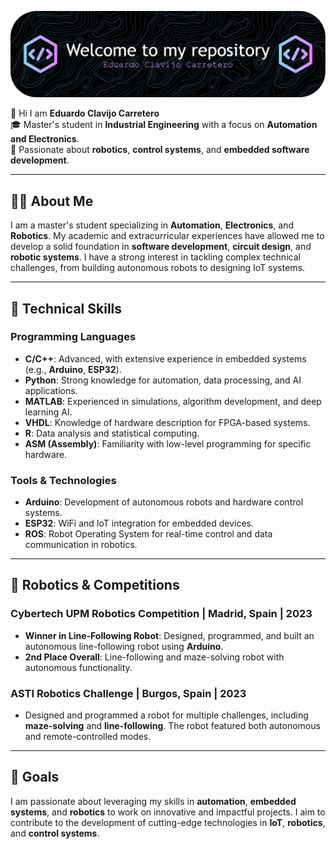 
![Banner del GitHub de Eduardo Clavijo Carretero](github-header-image.png)

👋 Hi I am **Eduardo Clavijo Carretero**  
🎓 Master's student in **Industrial Engineering** with a focus on **Automation and Electronics**.  
🚀 Passionate about **robotics**, **control systems**, and **embedded software development**. 

---

## 👨‍💻 About Me
I am a master's student specializing in **Automation**, **Electronics**, and **Robotics**. My academic and extracurricular experiences have allowed me to develop a solid foundation in **software development**, **circuit design**, and **robotic systems**. I have a strong interest in tackling complex technical challenges, from building autonomous robots to designing IoT systems.

---

## 🔧 Technical Skills

### Programming Languages
- **C/C++**: Advanced, with extensive experience in embedded systems (e.g., **Arduino**, **ESP32**).
- **Python**: Strong knowledge for automation, data processing, and AI applications.
- **MATLAB**: Experienced in simulations, algorithm development, and deep learning AI.
- **VHDL**: Knowledge of hardware description for FPGA-based systems.
- **R**: Data analysis and statistical computing.
- **ASM (Assembly)**: Familiarity with low-level programming for specific hardware.

### Tools & Technologies
- **Arduino**: Development of autonomous robots and hardware control systems.
- **ESP32**: WiFi and IoT integration for embedded devices.
- **ROS**: Robot Operating System for real-time control and data communication in robotics.

---

## 🤖 Robotics & Competitions 

### Cybertech UPM Robotics Competition | Madrid, Spain | 2023
- **Winner in Line-Following Robot**: Designed, programmed, and built an autonomous line-following robot using **Arduino**.
- **2nd Place Overall**: Line-following and maze-solving robot with autonomous functionality.

### ASTI Robotics Challenge | Burgos, Spain | 2023
- Designed and programmed a robot for multiple challenges, including **maze-solving** and **line-following**. The robot featured both autonomous and remote-controlled modes.

---
<!--
## 📫 Get in Touch

- Email: [eduardo.clavijo.carretero@gmail.com](mailto:eduardo.clavijo.carretero@gmail.com)
- LinkedIn: [Eduardo Clavijo Carretero](https://www.linkedin.com/in/eduardo-clavijo-carretero)
- GitHub: [Eduardo Clavijo](https://github.com/your-github-profile)

---
-->

## 🚀 Goals

I am passionate about leveraging my skills in **automation**, **embedded systems**, and **robotics** to work on innovative and impactful projects. I aim to contribute to the development of cutting-edge technologies in **IoT**, **robotics**, and **control systems**.

<!--
**Juruttungo/Juruttungo** is a ✨ _special_ ✨ repository because its `README.md` (this file) appears on your GitHub profile.

Here are some ideas to get you started:

- 🔭 I’m currently working on ...
- 🌱 I’m currently learning ...
- 👯 I’m looking to collaborate on ...
- 🤔 I’m looking for help with ...
- 💬 Ask me about ...
- 📫 How to reach me: ...
- 😄 Pronouns: ...
- ⚡ Fun fact: ...
-->
